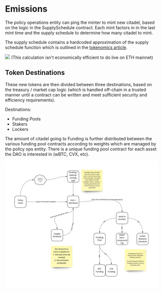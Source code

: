 # Emissions
The policy operations entity can ping the minter to mint new citadel, based on the logic in the SupplySchedule contract. Each mint factors in in the last mint time and the supply schedule to determine how many citadel to mint.

The supply schedule contains a hardcoded approximation of the supply schedule function which is outlined in the [tokenomics article](https://thecitadeldao.medium.com/tokenomics-deep-dive-a11e7f5e2083).

![](./images/emissions-equation.png)
(This calculation isn't economically efficient to do live on ETH mainnet)

## Token Destinations
These new tokens are then divided between three destinations, based on the treasury / market cap logic (which is handled off-chain in a trusted manner until a contract can be written and meet sufficient security and efficiency requirements).

Destinations:
* Funding Pools
* Stakers
* Lockers

The amount of citadel going to Funding is further distributed between the various funding pool contracts according to weights which are managed by the policy ops entity. There is a unique funding pool contract for each asset the DAO is interested in (wBTC, CVX, etc).

![](./images/mint-and-distribute-flow.jpeg)
